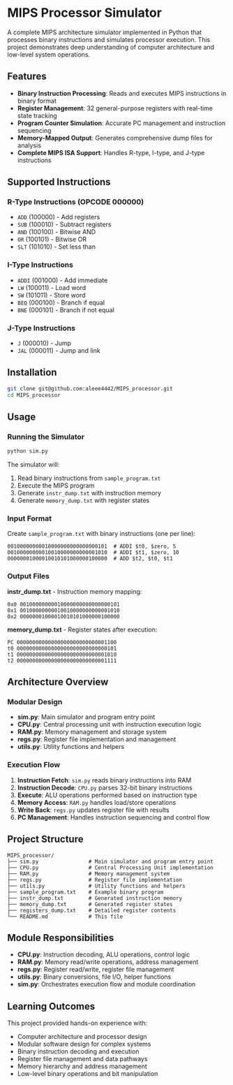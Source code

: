 # MIPS Processor Simulator

A complete MIPS architecture simulator implemented in Python that processes binary instructions and simulates processor execution. This project demonstrates deep understanding of computer architecture and low-level system operations.

## Features

- **Binary Instruction Processing**: Reads and executes MIPS instructions in binary format
- **Register Management**: 32 general-purpose registers with real-time state tracking
- **Program Counter Simulation**: Accurate PC management and instruction sequencing
- **Memory-Mapped Output**: Generates comprehensive dump files for analysis
- **Complete MIPS ISA Support**: Handles R-type, I-type, and J-type instructions

## Supported Instructions

### R-Type Instructions (OPCODE 000000)
- `ADD` (100000) - Add registers
- `SUB` (100010) - Subtract registers  
- `AND` (100100) - Bitwise AND
- `OR` (100101) - Bitwise OR
- `SLT` (101010) - Set less than

### I-Type Instructions
- `ADDI` (001000) - Add immediate
- `LW` (100011) - Load word
- `SW` (101011) - Store word
- `BEQ` (000100) - Branch if equal
- `BNE` (000101) - Branch if not equal

### J-Type Instructions
- `J` (000010) - Jump
- `JAL` (000011) - Jump and link

## Installation

```bash
git clone git@github.com:aleee4442/MIPS_processor.git
cd MIPS_processor
```

## Usage

### Running the Simulator
```bash
python sim.py
```
The simulator will:
1. Read binary instructions from `sample_program.txt`
2. Execute the MIPS program
3. Generate `instr_dump.txt` with instruction memory
4. Generate `memory_dump.txt` with register states

### Input Format
Create `sample_program.txt` with binary instructions (one per line):
```
00100000000010000000000000000101  # ADDI $t0, $zero, 5
00100000000010010000000000001010  # ADDI $t1, $zero, 10
00000001000010010101000000100000  # ADD $t2, $t0, $t1
```

### Output Files

**instr_dump.txt** - Instruction memory mapping:
```
0x0 00100000000010000000000000000101
0x1 00100000000010010000000000001010
0x2 00000001000010010101000000100000
```

**memory_dump.txt** - Register states after execution:
```
PC 00000000000000000000000000001100
t0 00000000000000000000000000000101
t1 00000000000000000000000000001010
t2 00000000000000000000000000001111
```

## Architecture Overview

### Modular Design
- **sim.py**: Main simulator and program entry point
- **CPU.py**: Central processing unit with instruction execution logic
- **RAM.py**: Memory management and storage system
- **regs.py**: Register file implementation and management
- **utils.py**: Utility functions and helpers

### Execution Flow
1. **Instruction Fetch**: `sim.py` reads binary instructions into RAM
2. **Instruction Decode**: `CPU.py` parses 32-bit binary instructions
3. **Execute**: ALU operations performed based on instruction type
4. **Memory Access**: `RAM.py` handles load/store operations
5. **Write Back**: `regs.py` updates register file with results
6. **PC Management**: Handles instruction sequencing and control flow

## Project Structure

```
MIPS_processor/
├── sim.py                # Main simulator and program entry point
├── CPU.py                # Central Processing Unit implementation
├── RAM.py                # Memory management system
├── regs.py               # Register file implementation
├── utils.py              # Utility functions and helpers
├── sample_program.txt    # Example binary program
├── instr_dump.txt        # Generated instruction memory
├── memory_dump.txt       # Generated register states
├── registers_dump.txt    # Detailed register contents
└── README.md             # This file
```
## Module Responsibilities
- **CPU.py**: Instruction decoding, ALU operations, control logic
- **RAM.py**: Memory read/write operations, address management
- **regs.py**: Register read/write, register file management
- **utils.py**: Binary conversions, file I/O, helper functions
- **sim.py**: Orchestrates execution flow and module coordination

## Learning Outcomes

This project provided hands-on experience with:
- Computer architecture and processor design
- Modular software design for complex systems
- Binary instruction decoding and execution
- Register file management and data pathways
- Memory hierarchy and address management
- Low-level binary operations and bit manipulation
